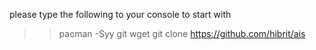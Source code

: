 please type the following to your console to start with

>> pacman -Syy git wget
>> git clone https://github.com/hibrit/ais
